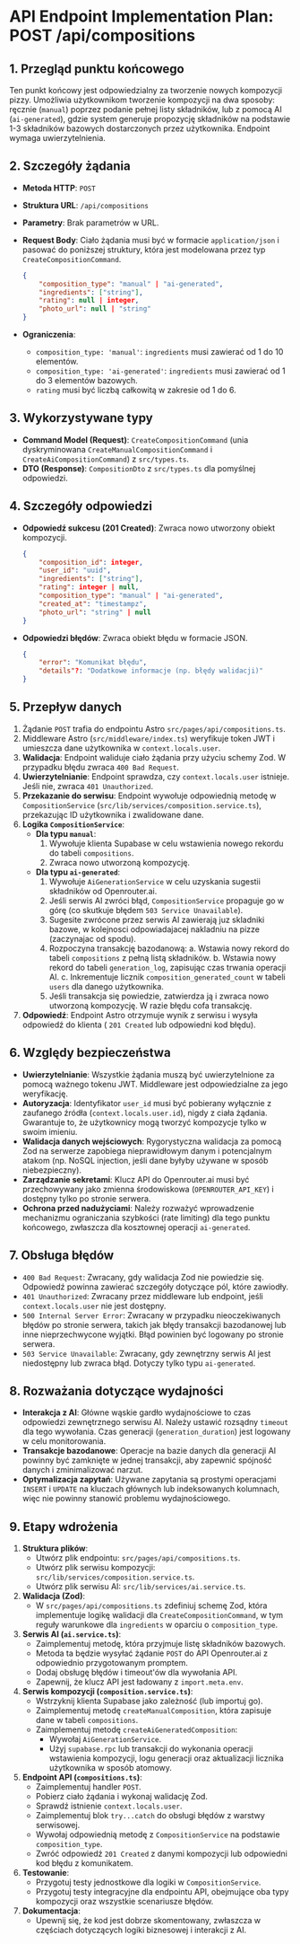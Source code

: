 # API Endpoint Implementation Plan: POST /api/compositions

## 1. Przegląd punktu końcowego
Ten punkt końcowy jest odpowiedzialny za tworzenie nowych kompozycji pizzy. Umożliwia użytkownikom tworzenie kompozycji na dwa sposoby: ręcznie (`manual`) poprzez podanie pełnej listy składników, lub z pomocą AI (`ai-generated`), gdzie system generuje propozycję składników na podstawie 1-3 składników bazowych dostarczonych przez użytkownika. Endpoint wymaga uwierzytelnienia.

## 2. Szczegóły żądania
-   **Metoda HTTP**: `POST`
-   **Struktura URL**: `/api/compositions`
-   **Parametry**: Brak parametrów w URL.
-   **Request Body**: Ciało żądania musi być w formacie `application/json` i pasować do poniższej struktury, która jest modelowana przez typ `CreateCompositionCommand`.

    ```json
    {
        "composition_type": "manual" | "ai-generated",
        "ingredients": ["string"],
        "rating": null | integer,
        "photo_url": null | "string"
    }
    ```
- **Ograniczenia**:
    - `composition_type: 'manual'`: `ingredients` musi zawierać od 1 do 10 elementów.
    - `composition_type: 'ai-generated'`: `ingredients` musi zawierać od 1 do 3 elementów bazowych.
    - `rating` musi być liczbą całkowitą w zakresie od 1 do 6.

## 3. Wykorzystywane typy
-   **Command Model (Request)**: `CreateCompositionCommand` (unia dyskryminowana `CreateManualCompositionCommand` i `CreateAiCompositionCommand`) z `src/types.ts`.
-   **DTO (Response)**: `CompositionDto` z `src/types.ts` dla pomyślnej odpowiedzi.

## 4. Szczegóły odpowiedzi
-   **Odpowiedź sukcesu (201 Created)**: Zwraca nowo utworzony obiekt kompozycji.
    ```json
    {
        "composition_id": integer,
        "user_id": "uuid",
        "ingredients": ["string"],
        "rating": integer | null,
        "composition_type": "manual" | "ai-generated",
        "created_at": "timestampz",
        "photo_url": "string" | null
    }
    ```
-   **Odpowiedzi błędów**: Zwraca obiekt błędu w formacie JSON.
    ```json
    {
        "error": "Komunikat błędu",
        "details"?: "Dodatkowe informacje (np. błędy walidacji)"
    }
    ```

## 5. Przepływ danych
1.  Żądanie `POST` trafia do endpointu Astro `src/pages/api/compositions.ts`.
2.  Middleware Astro (`src/middleware/index.ts`) weryfikuje token JWT i umieszcza dane użytkownika w `context.locals.user`.
3.  **Walidacja**: Endpoint waliduje ciało żądania przy użyciu schemy Zod. W przypadku błędu zwraca `400 Bad Request`.
4.  **Uwierzytelnianie**: Endpoint sprawdza, czy `context.locals.user` istnieje. Jeśli nie, zwraca `401 Unauthorized`.
5.  **Przekazanie do serwisu**: Endpoint wywołuje odpowiednią metodę w `CompositionService` (`src/lib/services/composition.service.ts`), przekazując ID użytkownika i zwalidowane dane.
6.  **Logika `CompositionService`**:
    -   **Dla typu `manual`**:
        1.  Wywołuje klienta Supabase w celu wstawienia nowego rekordu do tabeli `compositions`.
        2.  Zwraca nowo utworzoną kompozycję.
    -   **Dla typu `ai-generated`**:
        1.  Wywołuje `AiGenerationService` w celu uzyskania sugestii składników od Openrouter.ai.
        2.  Jeśli serwis AI zwróci błąd, `CompositionService` propaguje go w górę (co skutkuje błędem `503 Service Unavailable`).
        3.  Sugesite zwrócone przez serwis AI zawierają juz skladniki bazowe, w kolejnosci odpowiadajacej nakladniu na pizze (zaczynajac od spodu).
        4.  Rozpoczyna transakcję bazodanową:
            a. Wstawia nowy rekord do tabeli `compositions` z pełną listą składników.
            b. Wstawia nowy rekord do tabeli `generation_log`, zapisując czas trwania operacji AI.
            c. Inkrementuje licznik `composition_generated_count` w tabeli `users` dla danego użytkownika.
        5.  Jeśli transakcja się powiedzie, zatwierdza ją i zwraca nowo utworzoną kompozycję. W razie błędu cofa transakcję.
7.  **Odpowiedź**: Endpoint Astro otrzymuje wynik z serwisu i wysyła odpowiedź do klienta ( `201 Created` lub odpowiedni kod błędu).

## 6. Względy bezpieczeństwa
-   **Uwierzytelnianie**: Wszystkie żądania muszą być uwierzytelnione za pomocą ważnego tokenu JWT. Middleware jest odpowiedzialne za jego weryfikację.
-   **Autoryzacja**: Identyfikator `user_id` musi być pobierany wyłącznie z zaufanego źródła (`context.locals.user.id`), nigdy z ciała żądania. Gwarantuje to, że użytkownicy mogą tworzyć kompozycje tylko w swoim imieniu.
-   **Walidacja danych wejściowych**: Rygorystyczna walidacja za pomocą Zod na serwerze zapobiega nieprawidłowym danym i potencjalnym atakom (np. NoSQL injection, jeśli dane byłyby używane w sposób niebezpieczny).
-   **Zarządzanie sekretami**: Klucz API do Openrouter.ai musi być przechowywany jako zmienna środowiskowa (`OPENROUTER_API_KEY`) i dostępny tylko po stronie serwera.
-   **Ochrona przed nadużyciami**: Należy rozważyć wprowadzenie mechanizmu ograniczania szybkości (rate limiting) dla tego punktu końcowego, zwłaszcza dla kosztownej operacji `ai-generated`.

## 7. Obsługa błędów
-   `400 Bad Request`: Zwracany, gdy walidacja Zod nie powiedzie się. Odpowiedź powinna zawierać szczegóły dotyczące pól, które zawiodły.
-   `401 Unauthorized`: Zwracany przez middleware lub endpoint, jeśli `context.locals.user` nie jest dostępny.
-   `500 Internal Server Error`: Zwracany w przypadku nieoczekiwanych błędów po stronie serwera, takich jak błędy transakcji bazodanowej lub inne nieprzechwycone wyjątki. Błąd powinien być logowany po stronie serwera.
-   `503 Service Unavailable`: Zwracany, gdy zewnętrzny serwis AI jest niedostępny lub zwraca błąd. Dotyczy tylko typu `ai-generated`.

## 8. Rozważania dotyczące wydajności
-   **Interakcja z AI**: Główne wąskie gardło wydajnościowe to czas odpowiedzi zewnętrznego serwisu AI. Należy ustawić rozsądny `timeout` dla tego wywołania. Czas generacji (`generation_duration`) jest logowany w celu monitorowania.
-   **Transakcje bazodanowe**: Operacje na bazie danych dla generacji AI powinny być zamknięte w jednej transakcji, aby zapewnić spójność danych i zminimalizować narzut.
-   **Optymalizacja zapytań**: Używane zapytania są prostymi operacjami `INSERT` i `UPDATE` na kluczach głównych lub indeksowanych kolumnach, więc nie powinny stanowić problemu wydajnościowego.

## 9. Etapy wdrożenia
1.  **Struktura plików**:
    -   Utwórz plik endpointu: `src/pages/api/compositions.ts`.
    -   Utwórz plik serwisu kompozycji: `src/lib/services/composition.service.ts`.
    -   Utwórz plik serwisu AI: `src/lib/services/ai.service.ts`.
2.  **Walidacja (Zod)**:
    -   W `src/pages/api/compositions.ts` zdefiniuj schemę Zod, która implementuje logikę walidacji dla `CreateCompositionCommand`, w tym reguły warunkowe dla `ingredients` w oparciu o `composition_type`.
3.  **Serwis AI (`ai.service.ts`)**:
    -   Zaimplementuj metodę, która przyjmuje listę składników bazowych.
    -   Metoda ta będzie wysyłać żądanie `POST` do API Openrouter.ai z odpowiednio przygotowanym promptem.
    -   Dodaj obsługę błędów i timeout'ów dla wywołania API.
    -   Zapewnij, że klucz API jest ładowany z `import.meta.env`.
4.  **Serwis kompozycji (`composition.service.ts`)**:
    -   Wstrzyknij klienta Supabase jako zależność (lub importuj go).
    -   Zaimplementuj metodę `createManualComposition`, która zapisuje dane w tabeli `compositions`.
    -   Zaimplementuj metodę `createAiGeneratedComposition`:
        -   Wywołaj `AiGenerationService`.
        -   Użyj `supabase.rpc` lub transakcji do wykonania operacji wstawienia kompozycji, logu generacji oraz aktualizacji licznika użytkownika w sposób atomowy.
5.  **Endpoint API (`compositions.ts`)**:
    -   Zaimplementuj handler `POST`.
    -   Pobierz ciało żądania i wykonaj walidację Zod.
    -   Sprawdź istnienie `context.locals.user`.
    -   Zaimplementuj blok `try...catch` do obsługi błędów z warstwy serwisowej.
    -   Wywołaj odpowiednią metodę z `CompositionService` na podstawie `composition_type`.
    -   Zwróć odpowiedź `201 Created` z danymi kompozycji lub odpowiedni kod błędu z komunikatem.
6.  **Testowanie**:
    -   Przygotuj testy jednostkowe dla logiki w `CompositionService`.
    -   Przygotuj testy integracyjne dla endpointu API, obejmujące oba typy kompozycji oraz wszystkie scenariusze błędów.
7.  **Dokumentacja**:
    -   Upewnij się, że kod jest dobrze skomentowany, zwłaszcza w częściach dotyczących logiki biznesowej i interakcji z AI.